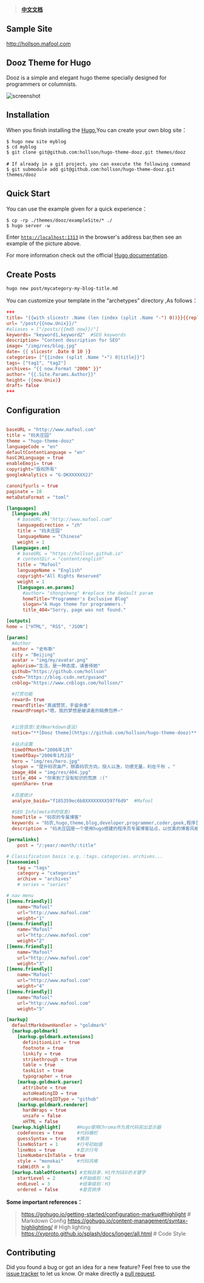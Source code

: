 
> [**中文文档**](./README-ZH.md)  

## Sample Site
http://hollson.mafool.com

## Dooz Theme for Hugo

Dooz is a simple and elegant hugo theme specially designed for programmers or columnists.

![screenshot](/tmp/screenshot.jpg)


## Installation
When you finish installing the [Hugo](https://gohugo.io/getting-started/installing/),You can create your own blog site：

```shell
$ hugo new site myblog 
$ cd myblog
$ git clone git@github.com:hollson/hugo-theme-dooz.git themes/dooz

# If already in a git project，you can execute the following command
$ git submodule add git@github.com:hollson/hugo-theme-dooz.git themes/dooz
```

## Quick Start
You can use the example given for a quick experience：
```shell
$ cp -rp ./themes/dooz/exampleSite/* ./
$ hugo server -w
```
Enter [`http://localhost:1313`](http://localhost:1313) in the browser's address bar,then see an example of the picture above.

For more information check out the official [Hugo documentation](http://gohugo.io/overview/usage/).

## Create Posts
```shell
hugo new post/mycategory-my-blog-title.md
```
You can customize your template in the “archetypes” directory ,As follows：
```toml
+++
title= "{{with slicestr .Name (len (index (split .Name "-") 0))}}{{replace . "-" " "|strings.TrimLeft " "|title}}{{end}}"
url= "/post/{{now.Unix}}/"
#aliases = ["/posts/{{md5 now}}/"]
keywords= "keyword1,keyword2"  #SEO keywords
description= "Content description for SEO"
image= "/img/res/blog.jpg"
date= {{ slicestr .Date 0 10 }}
categories= ["{{index (split .Name "-") 0|title}}"]
tags= ["tag1", "tag2"]
archives= "{{ now.Format "2006" }}"
author= "{{.Site.Params.Author}}"
height= {{now.Unix}}
draft= false
+++
```

## Configuration
```toml

baseURL = "http://www.mafool.com"
title = "码夫庄园"
theme = "hugo-theme-dooz"
languageCode = "en"
defaultContentLanguage = "en"
hasCJKLanguage = true
enableEmoji= true
copyright="版权所有"
googleAnalytics = "G-DKXXXXXX2J"

canonifyurls = true
paginate = 10
metaDataFormat = "toml"

[languages]
  [languages.zh]
    # baseURL = "http://www.mafool.com"
    languagedirection = "zh"
    title = "码夫庄园"
    languageName = "Chinese"
    weight = 1
  [languages.en]
    # baseURL = "https://hollson.github.io"
    # contentDir = "content/english"
    title = "Mafool"
    languageName = "English"
    copyright="All Rights Reserved"
    weight = 1
    [languages.en.params]
      #author= "shongsheng" #replace the dedault param
      homeTitle="Programmer's Exclusive Blog" 
      slogan="A Hugo theme for programmers."
      title_404="Sorry, page was not found."

[outputs]
home = ["HTML", "RSS", "JSON"]

[params]
  #Author
  author = "史布斯"
  city = "Beijing"
  avatar = "img/my/avatar.png"
  aphorism="生活，是一种态度，请善待她"
  github="https://github.com/hollson"
  csdn="https://blog.csdn.net/gusand"
  cnblog="https://www.cnblogs.com/hollson/"

  #打赏功能 
  reward= true
  rewardTitle="真诚赞赏，手留余香"
  rewardPrompt="嗯，我的梦想是被读者的稿费包养~"


  #公告信息(支持markdown语法)
  notice="**[Dooz theme](https://github.com/hollson/hugo-theme-dooz)** updated, hurry up and experience it! `2020.03.22`"
 
  #站点设置
  timeOfMonth="2006年1月"
  timeOfDay="2006年1月2日"
  hero = "img/res/hero.jpg"
  slogan = "提升码农亩产，掰直码农方向，授人以渔，功德无量，利在千秋 。"
  image_404 = "img/res/404.jpg"
  title_404 = "你来到了没有知识的荒原 :("
  openShare= true
  
  #百度统计
  analyze_baidu="f185359ec6b8XXXXXXXX597f6d9"  #Mafool

  #SEO Info(meta中的信息)
  homeTitle = "码农的专属博客"
  keywords = "码农,hugo,theme,blog,developer,programmer,coder,geek,程序员,主题,个人博客,github博客,golang,微服务"
  description = "码夫庄园是一个使用hugo搭建的程序员专属博客站点，以优美的博客风格，丰富的展现方式向广大程序员们传播最新的golang、docker、k8s、微服务、大数据、人工智能、等技术。"

[permalinks]
    post = "/:year/:month/:title"

# Classification basis：e.g.：tags、categories、archives...
[taxonomies]
    tag = "tags"
    category = "categories"
    archive = "archives"
    # series = "series"

# nav menu
[[menu.friendly]]
    name="Mafool"
    url="http://www.mafool.com"
    weight="1"
[[menu.friendly]]
    name="Mafool"
    url="http://www.mafool.com"
    weight="2"
[[menu.friendly]]
    name="Mafool"
    url="http://www.mafool.com"
    weight="3"    
[[menu.friendly]]
    name="Mafool"
    url="http://www.mafool.com"
    weight="4"
[[menu.friendly]]
    name="Mafool"
    url="http://www.mafool.com"
    weight="5"

[markup]
  defaultMarkdownHandler = "goldmark"
  [markup.goldmark]
    [markup.goldmark.extensions]
      definitionList = true
      footnote = true
      linkify = true
      strikethrough = true
      table = true
      taskList = true
      typographer = true
    [markup.goldmark.parser]
      attribute = true
      autoHeadingID = true
      autoHeadingIDType = "github"
    [markup.goldmark.renderer]
      hardWraps = true
      unsafe = false
      xHTML = false
  [markup.highlight]      #Hugo使用Chroma作为其代码突出显示器
    codeFences = true     #代码栅栏
    guessSyntax = true    #猜测
    lineNoStart = 1       #行号初始值
    lineNos = true        #显示行号
    lineNumbersInTable = true
    style = "monokai"     #代码风格
    tabWidth = 8
  [markup.tableOfContents] #文档目录，H1作为SEO的关键字
    startLevel = 2         #开始级别：H2
    endLevel = 3           #结束级别：H3
    ordered = false        #是否排序
```
**Some important references：**
>  https://gohugo.io/getting-started/configuration-markup#highlight  # Markdown Config
>  https://gohugo.io/content-management/syntax-highlighting/   # High lighting
>  https://xyproto.github.io/splash/docs/longer/all.html  # Code Style



## Contributing

Did you found a bug or got an idea for a new feature? Feel free to use the [issue tracker](https://github.com/hollson/hugo-theme-dooz/issues) to let us know. Or make directly a [pull request](https://github.com/hollson/hugo-theme-dooz/pulls).